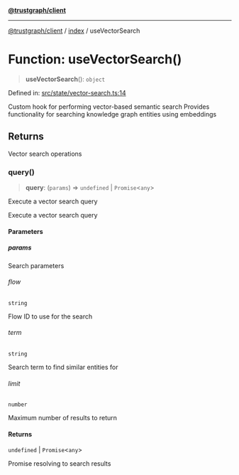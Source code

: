 [**@trustgraph/client**](../../README.md)

***

[@trustgraph/client](../../README.md) / [index](../README.md) / useVectorSearch

# Function: useVectorSearch()

> **useVectorSearch**(): `object`

Defined in: [src/state/vector-search.ts:14](https://github.com/trustgraph-ai/trustgraph-ts-client/blob/9a2bad46722f27bb783391eed1d9289614cc905a/src/state/vector-search.ts#L14)

Custom hook for performing vector-based semantic search
Provides functionality for searching knowledge graph entities using embeddings

## Returns

Vector search operations

### query()

> **query**: (`params`) => `undefined` \| `Promise`\<`any`\>

Execute a vector search query

Execute a vector search query

#### Parameters

##### params

Search parameters

###### flow

`string`

Flow ID to use for the search

###### term

`string`

Search term to find similar entities for

###### limit

`number`

Maximum number of results to return

#### Returns

`undefined` \| `Promise`\<`any`\>

Promise resolving to search results

